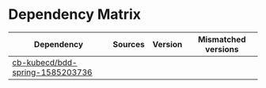 # Dependency Matrix

Dependency | Sources | Version | Mismatched versions
---------- | ------- | ------- | -------------------
[cb-kubecd/bdd-spring-1585203736](https://github.com/cb-kubecd/bdd-spring-1585203736.git) |  | []() | 
